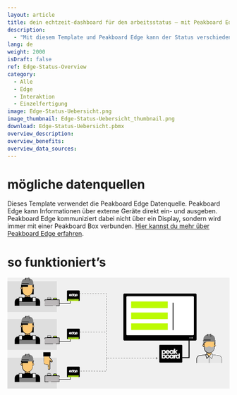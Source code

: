 ```yaml
---
layout: article
title: dein echtzeit-dashboard für den arbeitsstatus – mit Peakboard Edge alle arbeitsplätze im blick
description: 
  - "Mit diesem Template und Peakboard Edge kann der Status verschiedener Arbeitsplätze in Echtzeit angezeigt werden. Verschiedene Farben sollen dabei Transparenz über die Produktivität der einzelnen Arbeitsplätze schaffen: Grün bedeutet alles ist in Ordnung, blau bedeutet geplante Pause und rot bedeutet, es gibt an diesem Arbeitsplatz ein Problem. Jetzt herunterladen!"
lang: de
weight: 2000
isDraft: false
ref: Edge-Status-Overview
category:
  - Alle
  - Edge
  - Interaktion
  - Einzelfertigung
image: Edge-Status-Uebersicht.png
image_thumbnail: Edge-Status-Uebersicht_thumbnail.png
download: Edge-Status-Uebersicht.pbmx
overview_description:
overview_benefits:
overview_data_sources:
---
```

# mögliche datenquellen

Dieses Template verwendet die Peakboard Edge Datenquelle. Peakboard Edge kann Informationen über externe Geräte direkt ein- und ausgeben. Peakboard Edge kommuniziert dabei nicht über ein Display, sondern wird immer mit einer Peakboard Box verbunden. [Hier kannst du mehr über Peakboard Edge erfahren](https://peakboard.com/produkt/peakboard-edge/).


# so funktioniert’s

![image_live](edge-use-case-production.gif)
